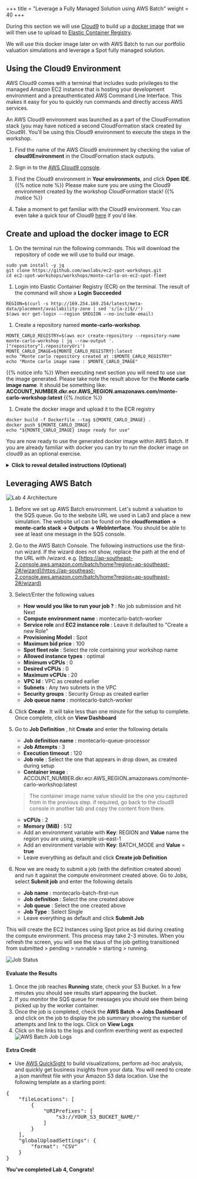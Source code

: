 +++
title = "Leverage a Fully Managed Solution using AWS Batch"
weight = 40
+++

During this section we will use [Cloud9](https://aws.amazon.com/cloud9/) to build up a 
[docker image](https://docs.docker.com/v17.09/engine/userguide/storagedriver/imagesandcontainers/)
that we will then use to upload to [Elastic Container Registry](https://aws.amazon.com/ecr/). 

We will use this docker image later on with AWS Batch to run our portfolio valuation simulations and
leverage a Spot fully managed solution.

## Using the Cloud9 Environment

AWS Cloud9 comes with a terminal that includes sudo privileges to the managed Amazon EC2 instance that is hosting your development environment and a preauthenticated AWS Command Line Interface. This makes it easy for you to quickly run commands and directly access AWS services.

An AWS Cloud9 environment was launched as a part of the CloudFormation stack (you may have noticed a second CloudFormation stack created by Cloud9). You'll be using this Cloud9 environment to execute the steps in the workshop.

1. Find the name of the AWS Cloud9 environment by checking the value of **cloud9Environment** in the CloudFormation stack outputs.

1. Sign in to the [AWS Cloud9 console](https://console.aws.amazon.com/cloud9/).

1. Find the Cloud9 environment in **Your environments**, and click **Open IDE**.
{{% notice note %}}
Please make sure you are using the Cloud9 environment created by the workshop CloudFormation stack!
{{% /notice %}}

1. Take a moment to get familiar with the Cloud9 environment. You can even take a quick tour of Cloud9 [here](https://docs.aws.amazon.com/cloud9/latest/user-guide/tutorial.html#tutorial-tour-ide) if you'd like.


## Create and upload the docker image to ECR

1. On the terminal run the following commands. This will download the repository of code we will
use to build our image.
```
sudo yum install -y jq
git clone https://github.com/awslabs/ec2-spot-workshops.git
cd ec2-spot-workshops/workshops/monte-carlo-on-ec2-spot-fleet
```

1. Login into Elastic Container Registry (ECR) on the terminal. The result of the command will show a **Login Succeeded**
```
REGION=$(curl -s http://169.254.169.254/latest/meta-data/placement/availability-zone | sed 's/[a-z]$//')
$(aws ecr get-login --region $REGION --no-include-email)
```

1. Create a repository named **monte-carlo-workshop**.
```
MONTE_CARLO_REGISTRY=$(aws ecr create-repository --repository-name monte-carlo-workshop | jq --raw-output '.["repository"].repositoryUri')
MONTE_CARLO_IMAGE=${MONTE_CARLO_REGISTRY}:latest
echo "Monte carlo repository created at :$MONTE_CARLO_REGISTRY"
echo "Monte carlo image name : $MONTE_CARLO_IMAGE"
```
{{% notice info %}}
When executing next section you will need to use use the image generated. Please take note the 
result above for the **Monte carlo image name**. It should be something like: **ACCOUNT_NUMBER.dkr.ecr.AWS_REGION.amazonaws.com/monte-carlo-workshop:latest**
{{% /notice %}}

1. Create the docker image and upload it to the ECR registry
```
docker build -f Dockerfile --tag ${MONTE_CARLO_IMAGE} .
docker push ${MONTE_CARLO_IMAGE}
echo "${MONTE_CARLO_IMAGE} image ready for use"
```

You are now ready to use the generated docker image within AWS Batch. If you are already familiar 
with docker you can try to run the docker image on cloud9 as an optional exercise.


<details>
<summary><strong>Click to reveal detailed instructions (Optional)</strong></summary><p>

1. First let's ensure our cloud9 instance has the right role to query SQS
    1. Go to the **EC2 Console** and click on **instances**
    1. Select the cloud9 instance we are using for this lab
    1. Click on **Actions** and select ** Instance Settings -> Attach/Replace IAM role**
    1. Select the role created by the cloudformation template, prefixed with **monte-carlo-spotFleetInstanceRole**
1. Go to the website URL we used in Lab3 and place a new simulation. The website url can be found
on the **cloudformation -> monte-carlo stack -> Outputs -> WebInterface**
1. Go back to **Cloud9 terminal** and execute the following command.
```
docker run -it -e BATCH_MODE=true -e REGION=$REGION ${MONTE_CARLO_IMAGE}
```

This should display how the process consumes SQS messages from the queue and exits after a few iterations waiting if there are no more messages queued.
</details>

## Leveraging AWS Batch
![Lab 4 Architecture](/images/monte-carlo-on-ec2-spot-fleet/lab4_arch.png) 

1. Before we set up AWS Batch environment. Let's submit a valuation to the SQS queue.
Go to the website URL we used in Lab3 and place a new simulation. The website url can be found
on the **cloudformation -> monte-carlo stack -> Outputs -> WebInterface**. You should be
able to see at least one message in the SQS console.

1. Go to the AWS Batch Console. The following instructions use the first-run wizard. If the wizard does not show, replace the path at the end of the URL with /wizard. e.g. [https://ap-southeast-2.console.aws.amazon.com/batch/home?region=ap-southeast-2#/wizard](https://ap-southeast-2.console.aws.amazon.com/batch/home?region=ap-southeast-2#/wizard)

1. Select/Enter the following values
    * **How would you like to run your job ?** : No job submission and hit Next
    * **Compute environment name** : montecarlo-batch-worker
    * **Service role** and **EC2 instance role** : Leave it defaulted to "Create a new Role"
    * **Provisioning Model** : Spot
    * **Maximum bid price** : 100
    * **Spot fleet role** : Select the role containing your workshop name
    * **Allowed instance types** : optimal
    * **Minimum vCPUs** : 0
    * **Desired vCPUs** : 0
    * **Maximum vCPUs** : 20
    * **VPC Id** : VPC as created earlier
    * **Subnets** : Any two subnets in the VPC
    * **Security groups** : Security Group as created earlier
    * **Job queue name** : montecarlo-batch-worker

1. Click **Create** . It will take less than one minute for the setup to complete. Once complete, click on **View Dashboard**
1. Go to **Job Definition** , hit **Create** and enter the following details
    * **Job definition name** :  montecarlo-queue-processor
    * **Job Attempts** : 3
    * **Execution timeout** : 120 
    * **Job role** :  Select the one that appears in drop down, as created during setup
    * **Container image** :  ACCOUNT_NUMBER.dkr.ecr.AWS_REGION.amazonaws.com/monte-carlo-workshop:latest
    
    > The container image name value should be the one you captured from in the previous step.
    if required, go back to the cloud9 console in another tab and copy the content from there.
    
    * **vCPUs** : 2
    * **Memory (MiB)** : 512
    * Add an environment variable with **Key**: REGION and **Value**  name the region you are using, example us-east-1
    * Add an environment variable with **Key**: BATCH_MODE and **Value** = **true**
    * Leave everything as default and click **Create job Definition**

1. Now we are ready to submit a job (with the definition created above) and run it against the compute environment created above.
Go to Jobs, select **Submit job** and enter the following details
    * **Job name** :  montecarlo-batch-first-run
    * **Job definition** :  Select the one created above
    * **Job queue** :  Select the one created above
    * **Job Type** : Select Single
    * Leave everything as default and click **Submit Job**

This will create the EC2 Instances using Spot price as bid during creating the compute environment.
This process may take 2-3 minutes. When you refresh the screen, you will see the staus of the job getting transitioned from submitted > pending > runnable > starting > running.

![Job Status](/images/monte-carlo-on-ec2-spot-fleet/batch-job-status.png)

#### Evaluate the Results
1. Once the job reaches **Running** state, check your S3 Bucket. In a few minutes you should see results start appearing the bucket.
1. If you monitor the SQS queue for messages you should see them being picked up by the worker container.
1. Once the job is completed, check the **AWS Batch -> Jobs Dashboard** and click on the job to display the job summary showing the number of attempts and link to the logs. Click on **View Logs**
1. Click on the links to the logs and confirm everthing went as expected
![AWS Batch Job Logs](/images/monte-carlo-on-ec2-spot-fleet/aws_batch_logs.png)

#### Extra Credit
* Use [AWS QuickSight](https://https://quicksight.aws/) to build visualizations, perform ad-hoc analysis, and quickly get business insights from your data. You will need to create a json manifest file with your Amazon S3 data location. Use the following template as a starting point:

<pre>
{
    "fileLocations": [
        {
            "URIPrefixes": [
                "s3://YOUR_S3_BUCKET_NAME/"
            ]
        }
    ],
    "globalUploadSettings": {
        "format": "CSV"
    }
}
</pre>

**You've completed Lab 4, Congrats!**